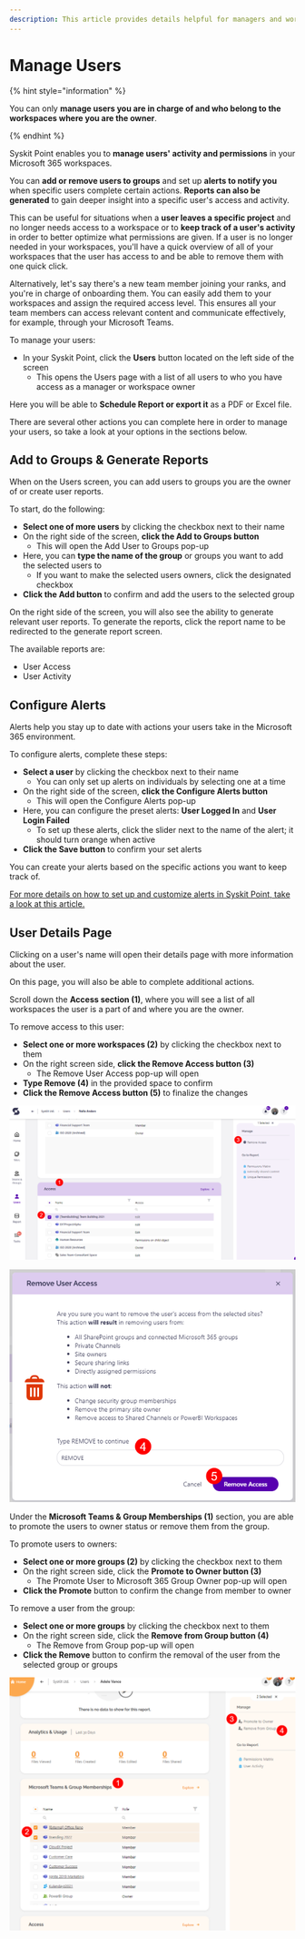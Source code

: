 ```yaml
---
description: This article provides details helpful for managers and workspace owners on how to Manage Users.
---
```


# Manage Users

{% hint style="information" %}

You can only **manage users you are in charge of and who belong to the workspaces where you are the owner**.

{% endhint %}

Syskit Point enables you to **manage users' activity and permissions** in your Microsoft 365 workspaces. 

You can **add or remove users to groups** and set up **alerts to notify you** when specific users complete certain actions. **Reports can also be generated** to gain deeper insight into a specific user's access and activity. 

This can be useful for situations when a **user leaves a specific project** and no longer needs access to a workspace or to **keep track of a user's activity** in order to better optimize what permissions are given. If a user is no longer needed in your workspaces, you'll have a quick overview of all of your workspaces that the user has access to and be able to remove them with one quick click. 

Alternatively, let's say there's a new team member joining your ranks, and you're in charge of onboarding them. You can easily add them to your workspaces and assign the required access level. This ensures all your team members can access relevant content and communicate effectively, for example, through your Microsoft Teams.

To manage your users: 

* In your Syskit Point, click the **Users** button located on the left side of the screen
  * This opens the Users page with a list of all users to who you have access as a manager or workspace owner 

Here you will be able to **Schedule Report or export it** as a PDF or Excel file.

There are several other actions you can complete here in order to manage your users, so take a look at your options in the sections below. 

## Add to Groups & Generate Reports

When on the Users screen, you can add users to groups you are the owner of or create user reports.

To start, do the following: 

  * **Select one of more users** by clicking the checkbox next to their name 
  * On the right side of the screen, **click the Add to Groups button**
    * This will open the Add User to Groups pop-up
  * Here, you can **type the name of the group** or groups you want to add the selected users to  
     * If you want to make the selected users owners, click the designated checkbox
  * **Click the Add button** to confirm and add the users to the selected group

On the right side of the screen, you will also see the ability to generate relevant user reports. To generate the reports, click the report name to be redirected to the generate report screen. 

The available reports are:
  * User Access
  * User Activity 

## Configure Alerts

Alerts help you stay up to date with actions your users take in the Microsoft 365 environment. 

To configure alerts, complete these steps: 

  * **Select a user** by clicking the checkbox next to their name 
     * You can only set up alerts on individuals by selecting one at a time
  * On the right side of the screen, **click the Configure Alerts button**
    * This will open the Configure Alerts pop-up
  * Here, you can configure the preset alerts: **User Logged In** and **User Login Failed**
     * To set up these alerts, click the slider next to the name of the alert; it should turn orange when active
  * **Click the Save button** to confirm your set alerts

You can create your alerts based on the specific actions you want to keep track of. 

[For more details on how to set up and customize alerts in Syskit Point, take a look at this article.](../reporting/schedule-reports-and-alerts.md) 

## User Details Page

Clicking on a user's name will open their details page with more information about the user. 

On this page, you will also be able to complete additional actions.  

Scroll down the **Access section (1)**, where you will see a list of all workspaces the user is a part of and where you are the owner.

To remove access to this user:

  * **Select one or more workspaces (2)** by clicking the checkbox next to them
  * On the right screen side, **click the Remove Access button (3)**
    * The Remove User Access pop-up will open
  * **Type Remove (4)** in the provided space to confirm
  * **Click the Remove Access button (5)** to finalize the changes

![Remove Acces for User](../../.gitbook/assets/manage-users-remove-access.png)

![Confirm Removal](../../.gitbook/assets/manage-users-remove-access-removal.png)

Under the **Microsoft Teams & Group Memberships (1)** section, you are able to promote the users to owner status or remove them from the group.

To promote users to owners:

  * **Select one or more groups (2)** by clicking the checkbox next to them
  * On the right screen side, click the **Promote to Owner button (3)**
    * The Promote User to Microsoft 365 Group Owner pop-up will open
  * **Click the Promote** button to confirm the change from member to owner

To remove a user from the group:

  * **Select one or more groups** by clicking the checkbox next to them
  * On the right screen side, click the **Remove from Group button (4)**
    * The Remove from Group pop-up will open
  * **Click the Remove** button to confirm the removal of the user from the selected group or groups

![Promote User to Group Owner](../../.gitbook/assets/manage-users_teams-and-groups.png)
